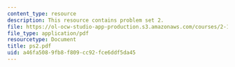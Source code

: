 ```yaml
---
content_type: resource
description: This resource contains problem set 2.
file: https://ol-ocw-studio-app-production.s3.amazonaws.com/courses/2-171-analysis-and-design-of-digital-control-systems-fall-2006/a46fa5089fb8f809cc92fce6ddf5da45_ps2.pdf
file_type: application/pdf
resourcetype: Document
title: ps2.pdf
uid: a46fa508-9fb8-f809-cc92-fce6ddf5da45
---
```

